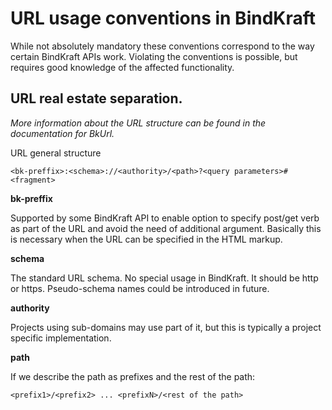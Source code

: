 # URL usage conventions in BindKraft

While not absolutely mandatory these conventions correspond to the way certain BindKraft APIs work. Violating the conventions is possible, but requires good knowledge of the affected functionality.

## URL real estate separation.

_More information about the URL structure can be found in the documentation for BkUrl._

URL general structure

```
<bk-preffix>:<schema>://<authority>/<path>?<query parameters>#<fragment>
```

**bk-preffix**

Supported by some BindKraft API to enable option to specify post/get verb as part of the URL and avoid the need of additional argument. Basically this is necessary when the URL can be specified in the HTML markup.

**schema**

The standard URL schema. No special usage in BindKraft. It should be http or https. Pseudo-schema names could be introduced in future.

**authority**

Projects using sub-domains may use part of it, but this is typically a project specific implementation.

**path**

If we describe the path as prefixes and the rest of the path:

```
<prefix1>/<prefix2> ... <prefixN>/<rest of the path>
```

